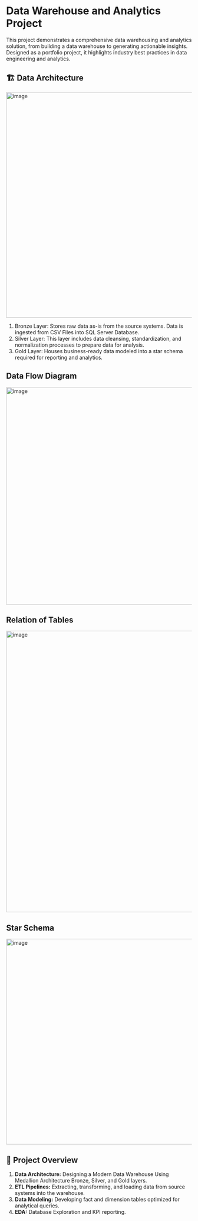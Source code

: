 # Data Warehouse and Analytics Project
This project demonstrates a comprehensive data warehousing and analytics solution, from building a data warehouse to generating actionable insights. Designed as a portfolio project, it highlights industry best practices in data engineering and analytics.

## 🏗️ Data Architecture
<img width="1144" height="610" alt="image" src="https://github.com/user-attachments/assets/bc8b2790-585d-4e33-909f-8c08c5fab8e5" />

1. Bronze Layer: Stores raw data as-is from the source systems. Data is ingested from CSV Files into SQL Server Database.
2. Silver Layer: This layer includes data cleansing, standardization, and normalization processes to prepare data for analysis.
3. Gold Layer: Houses business-ready data modeled into a star schema required for reporting and analytics.

## Data Flow Diagram
<img width="1198" height="588" alt="image" src="https://github.com/user-attachments/assets/4b2bc04c-137f-4c3d-b5ca-e132192f4378" />

## Relation of Tables
<img width="1047" height="761" alt="image" src="https://github.com/user-attachments/assets/d22fea30-73b0-4012-be69-0750d7d4ccd1" />

## Star Schema
<img width="895" height="556" alt="image" src="https://github.com/user-attachments/assets/7aa5d6b8-5433-4291-9fbc-dbc0164dca03" />

## 📖 Project Overview
1. **Data Architecture:** Designing a Modern Data Warehouse Using Medallion Architecture Bronze, Silver, and Gold layers.
2. **ETL Pipelines:** Extracting, transforming, and loading data from source systems into the warehouse.
3. **Data Modeling:** Developing fact and dimension tables optimized for analytical queries.
4. **EDA:** Database Exploration and KPI reporting.







